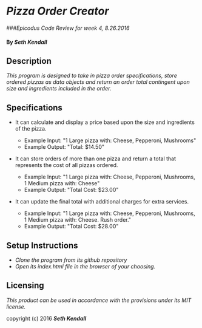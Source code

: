 
# _Pizza Order Creator_
###_Epicodus Code Review for week 4, 8.26.2016_

#### By _Seth Kendall_

## Description

_This program is designed to take in pizza order specifications, store ordered pizzas as data objects and return an order total contingent upon size and ingredients included in the order._

## Specifications
* It can calculate and display a price based upon the size and ingredients of the pizza.
  * Example Input: "1 Large pizza with: Cheese, Pepperoni, Mushrooms"
  * Example Output: "Total: $14.50"

* It can store orders of more than one pizza and return a total that represents the cost of all pizzas ordered.
  * Example Input: "1 Large pizza with: Cheese, Pepperoni, Mushrooms, 1 Medium pizza with: Cheese"
  * Example Output: "Total Cost: $23.00"

* It can update the final total with additional charges for extra services.
  * Example Input: "1 Large pizza with: Cheese, Pepperoni, Mushrooms, 1 Medium pizza with: Cheese. Rush order."
  * Example Output: "Total Cost: $28.00"

## Setup Instructions

* _Clone the program from its github repository_
* _Open its index.html file in the browser of your choosing._

## Licensing

*This product can be used in accordance with the provisions under its MIT license.*

copyright (c) 2016 **_Seth Kendall_**
